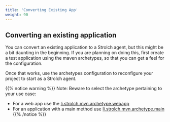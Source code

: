 ```yaml
---
title: 'Converting Existing App'
weight: 90
---
```


## Converting an existing application

You can convert an existing application to a Strolch agent, but this might be a
bit daunting in the beginning. If you are planning on doing this, first create a
test application using the maven archetypes, so that you can get a feel for the configuration.

Once that works, use the archetypes configuration to reconfigure your project to start as a Strolch agent.

{{% notice warning %}}
Note: Beware to select the archetype pertaining to your use case:
* For a web app use the [li.strolch.mvn.archetype.webapp](/development/web-app)
* For an application with a main method use [li.strolch.mvn.archetype.main](/development/main-class-app)
  {{% /notice %}}
